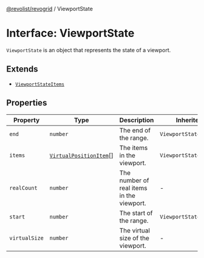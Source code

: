 [@revolist/revogrid](README.md) / ViewportState

# Interface: ViewportState

`ViewportState` is an object that represents the state of a viewport.

## Extends

- [`ViewportStateItems`](TypeAlias.ViewportStateItems.md)

## Properties

| Property | Type | Description | Inherited from | Defined in |
| ------ | ------ | ------ | ------ | ------ |
| `end` | `number` | The end of the range. | `ViewportStateItems.end` | [src/types/interfaces.ts:505](https://github.com/revolist/revogrid/blob/1d7f63e049242097564b7da6ec33fe3875543951/src/types/interfaces.ts#L505) |
| `items` | [`VirtualPositionItem`](Interface.VirtualPositionItem.md)[] | The items in the viewport. | `ViewportStateItems.items` | [src/types/interfaces.ts:516](https://github.com/revolist/revogrid/blob/1d7f63e049242097564b7da6ec33fe3875543951/src/types/interfaces.ts#L516) |
| `realCount` | `number` | The number of real items in the viewport. | - | [src/types/interfaces.ts:526](https://github.com/revolist/revogrid/blob/1d7f63e049242097564b7da6ec33fe3875543951/src/types/interfaces.ts#L526) |
| `start` | `number` | The start of the range. | `ViewportStateItems.start` | [src/types/interfaces.ts:501](https://github.com/revolist/revogrid/blob/1d7f63e049242097564b7da6ec33fe3875543951/src/types/interfaces.ts#L501) |
| `virtualSize` | `number` | The virtual size of the viewport. | - | [src/types/interfaces.ts:530](https://github.com/revolist/revogrid/blob/1d7f63e049242097564b7da6ec33fe3875543951/src/types/interfaces.ts#L530) |
